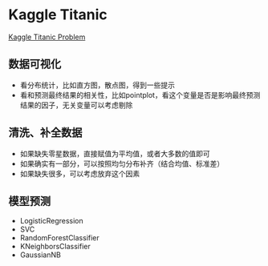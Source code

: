 # Kaggle Titanic

[Kaggle Titanic Problem](https://www.kaggle.com/c/titanic)

## 数据可视化

- 看分布统计，比如直方图，散点图，得到一些提示
- 看和预测最终结果的相关性，比如pointplot，看这个变量是否是影响最终预测结果的因子，无关变量可以考虑剔除

## 清洗、补全数据

- 如果缺失零星数据，直接赋值为平均值，或者大多数的值即可
- 如果确实有一部分，可以按照均匀分布补齐（结合均值、标准差）
- 如果缺失很多，可以考虑放弃这个因素

## 模型预测

- LogisticRegression
- SVC
- RandomForestClassifier
- KNeighborsClassifier
- GaussianNB
